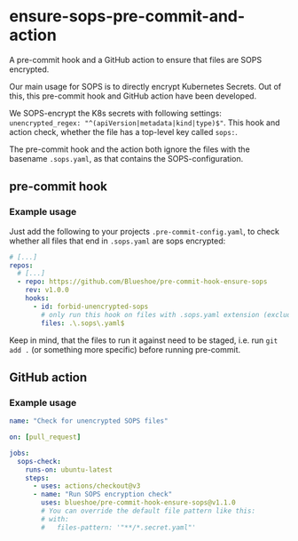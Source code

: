 # ensure-sops-pre-commit-and-action
A pre-commit hook and a GitHub action to ensure that files are SOPS encrypted.

Our main usage for SOPS is to directly encrypt Kubernetes Secrets. 
Out of this, this pre-commit hook and GitHub action have been developed. 

We SOPS-encrypt the K8s secrets with following settings: `unencrypted_regex: "^(apiVersion|metadata|kind|type)$"`.
This hook and action check, whether the file has a top-level key called `sops:`.

The pre-commit hook and the action both ignore the files with the basename `.sops.yaml`, as that contains the SOPS-configuration.

## pre-commit hook

### Example usage
Just add the following to your projects `.pre-commit-config.yaml`, to check whether all files that end in `.sops.yaml` are sops encrypted:

```yaml
# [...]
repos:
  # [...]
  - repo: https://github.com/Blueshoe/pre-commit-hook-ensure-sops
    rev: v1.0.0
    hooks:
      - id: forbid-unencrypted-sops
        # only run this hook on files with .sops.yaml extension (excluding the actual .sops.yaml file)
        files: .\.sops\.yaml$
```

Keep in mind, that the files to run it against need to be staged, i.e. run `git add .` (or something more specific) before running pre-commit.

## GitHub action

### Example usage 
```yaml
name: "Check for unencrypted SOPS files"

on: [pull_request]

jobs:
  sops-check:
    runs-on: ubuntu-latest
    steps:
      - uses: actions/checkout@v3
      - name: "Run SOPS encryption check"
        uses: blueshoe/pre-commit-hook-ensure-sops@v1.1.0
        # You can override the default file pattern like this:
        # with:
        #   files-pattern: '"**/*.secret.yaml"'
    
```